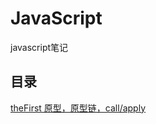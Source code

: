 # JavaScript
javascript笔记
<br>
## 目录
[theFirst 原型，原型链，call/apply](https://github.com/Lhnhn/JavaScript/blob/master/theFirst.md)
